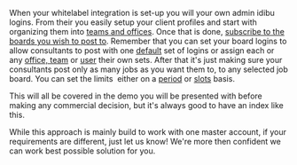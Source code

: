 <p>When your whitelabel integration is set-up you will your own admin idibu logins. From their you easily setup your client profiles and start with organizing them into <a href="http://support.idibu.com/default_import/Knowledgebase/Article/View/55/0/adpost---setting-up-teams-and-offices">teams and offices</a>. Once that is done, <a href="http://support.idibu.com/default_import/Knowledgebase/Article/View/56/0/adpost---adding-job-boards-to-your-account">subscribe to the boards you wish to post to</a>. Remember that you can set your board logins to allow consultants to post with one <a href="http://support.idibu.com/default_import/Knowledgebase/Article/View/19/0/portal-logins-amend---default-values">default</a> set of logins or assign each or any <a href="http://support.idibu.com/default_import/Knowledgebase/Article/View/28/0/portal-logins-amend---officeteam-values">office, team</a> or <a href="http://support.idibu.com/default_import/Knowledgebase/Article/View/29/0/portal-logins-amend---consultants-values">user</a> their own sets. After that it's just making sure your consultants post  only as many jobs as you want them to, to any selected job board. You  can set the limits&nbsp; either on a <a href="http://support.idibu.com/default_import/Knowledgebase/Article/View/24/0/quotas-set-up---period-based">period</a> or <a href="http://support.idibu.com/default_import/Knowledgebase/Article/View/34/0/quotas-set-up---slots-based">slots</a> basis.</p>
<p>This will all be covered in the demo you will be presented with before making any commercial decision, but it's always good to have an index like this.</p>
<p>While this approach is mainly build to work with one master account, if your requirements are different, just let us know! We're more then confident we can work best possible solution for you.</p>

